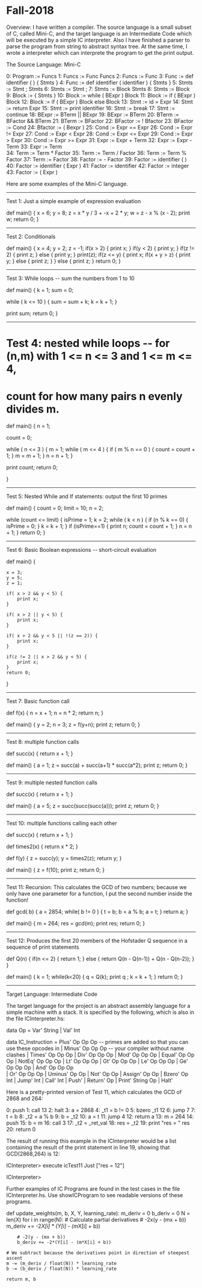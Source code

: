 # Fall-2018

Overview:
	I have written a compiler. The source language is a small subset of C, called Mini-C, and the target language is an Intermediate Code which will be executed by a simple IC interpreter. Also I have finished a parser to parse the program from string to abstract syntax tree. At the same time, I wrote a interpreter which can interprete the program to get the print output.


The Source Language: Mini-C

0: Program := Funcs
1: Funcs := Func Funcs
2: Funcs := Func 
3: Func := def identifier (  ) { Stmts } 
4: Func := def identifier ( identifier ) { Stmts } 
5: Stmts := Stmt ; Stmts 
6: Stmts := Stmt ; 
7: Stmts := Block Stmts 
8: Stmts := Block 
9:  Block := { Stmts } 
10: Block := while ( BExpr ) Block 
11: Block := if ( BExpr ) Block
12: Block := if ( BExpr ) Block else Block 
13: Stmt := id = Expr
14: Stmt := return Expr
15: Stmt := print identifier
16: Stmt := break 
17: Stmt := continue
18: BExpr := BTerm || BExpr
19: BExpr := BTerm
20: BTerm := BFactor && BTerm
21: BTerm := BFactor
22: BFactor := ! Bfactor
23: BFactor := Cond
24: Bfactor := ( Bexpr )
25: Cond := Expr == Expr
26: Cond := Expr != Expr
27: Cond := Expr < Expr
28: Cond := Expr <= Expr
29: Cond := Expr > Expr
30: Cond := Expr >= Expr
31: Expr := Expr + Term 
32: Expr := Expr - Term 
33: Expr := Term  
34: Term := Term * Factor 
35: Term := Term / Factor 
36: Term := Term % Factor 
37: Term := Factor 
38: Factor := - Factor 
39: Factor := identifier ( ) 
40: Factor := identifier ( Expr ) 
41: Factor := identifier 
42: Factor := integer 
43: Factor := ( Expr )



Here are some examples of the Mini-C language. 

-----------------------------------------------------------------
Test 1: Just a simple example of expression evaluation

def main() {
   x = 6; 
   y = 8;
   z = x * y / 3 + -x + 2 * y; 
   w = z - x % (x - 2);
   print w;
   return 0; 
}

------------------------------------------------------------------
Test 2:  Conditionals

def main() {
    x = 4;
    y = 2;
    z = -1;
    if(x > 2) {
        print x;
    }
    if(y < 2) {
        print y;
    }
    if(z != 2) {
        print z;
    } else {
        print y;
    }
    print(z);
    if(z <= y) {
        print  x;
        if(x + y > z) {
            print y;
        }
        else {
            print z;
        }
    } else {
        print z; 
    }
    return 0; 
}



------------------------------------------------------------------
Test 3: While loops -- sum the numbers from 1 to 10

def main() {
   k = 1;
   sum = 0;

   while ( k <= 10 ) {
      sum = sum + k;
      k = k + 1;
   }

   print sum;
   return 0; 
}


------------------------------------------------------------------
# Test 4: nested while loops -- for (n,m) with 1 <= n <= 3 and 1 <= m <= 4,
# count for how many pairs n evenly divides m.

def main() {
   n = 1;

   count = 0;

   while ( n <= 3 ) {
      m = 1;
      while ( m <= 4 ) {
         if ( m % n == 0 ) {
            count = count + 1;
         }
         m = m + 1;
      }
      n = n + 1;
   }

   print count;
   return 0; 

}


------------------------------------------------------------------
Test 5: Nested While and If statements: output the first 10 primes

def main() {
   count = 0;
   limit = 10;
   n = 2;   

   while (count <= limit) { 
      isPrime = 1;
      k = 2;
      while ( k < n ) {
         if (n % k == 0) {
            isPrime = 0;
         }
         k = k + 1;
      }
      if (isPrime==1) {
         print n;
         count = count + 1;
      }
      n = n + 1;
   }
   return 0;
}



------------------------------------------------------------------
Test 6:  Basic Boolean expressions -- short-circuit evaluation

def main() {

    x = 3;
    y = 5;
    z = 1;
    
    if( x > 2 && y < 5) {
        print x;
    }
    
    if( x > 2 || y < 5) {
        print x;
    }
    
    if( x > 2 && y < 5 || !(z == 2)) {
        print x;
    }    

    if(z != 2 || x > 2 && y < 5) {
        print x;
    }
    return 0; 
}


------------------------------------------------------------------
Test 7: Basic function call

def f(x) {
    n = x + 1;
    n = n * 2;
    return n;
}

def main() {
    y = 2;
    n = 3;
    z = f(y+n);
    print z;
    return 0; 
}

------------------------------------------------------------------
Test 8: multiple function calls 


def succ(x) {
    return x + 1;
}

def main() {
    a = 1; 
    z = succ(a) + succ(a+1) * succ(a*2); 
    print z;
    return 0; 
}

------------------------------------------------------------------
Test 9: multiple nested function calls 


def succ(x) {
    return x + 1;
}

def main() {
    a = 5;
    z = succ(succ(succ(a)));
    print z;
    return 0; 
}

------------------------------------------------------------------
Test 10: multiple functions calling each other

def succ(x) {
    return x + 1;
}

def times2(x) {
    return x * 2;
}

def f(y) {
    z = succ(y);
    y = times2(z);
    return y;
}

def main() {
    z = f(10);
    print z;
    return 0; 
}

------------------------------------------------------------------

Test 11: Recursion: This calculates the GCD of two numbers; because we only
        have one parameter for a function, I put the second number
	inside the function!
	

def gcd( b) {
    a = 2854;
    while( b != 0 ) {
       t = b; 
       b = a % b; 
       a = t; 
    }
    return a;
}

    
def main() {
    m = 264;
    res = gcd(m);
    print res;
    return 0; 
}

------------------------------------------------------------------
Test 12: Produces the first 20 members of the Hofstader Q sequence
in a sequence of print statements

def Q(n) {
    if(n <= 2) {
        return 1;
    }
    else {
        return Q(n - Q(n-1)) + Q(n - Q(n-2));
    }
}
    
def main() {
    k = 1;
    while(k<20) {
        q = Q(k);
        print q ;
        k = k + 1;
    }
    return 0; 
}

------------------------------------------------------------------




Target Language:  Intermediate Code

The target language for the project is an abstract assembly language for a simple
machine with a stack. It is specified by the following, which is also in the
file ICInterpreter.hs:

data Op = Var' String | Val' Int

data IC_Instruction
        = Plus'  Op Op Op             -- primes are added so that you can use these opcodes in
        | Minus' Op Op Op             -- your compiler without name clashes
        | Times' Op Op Op
        | Div'   Op Op Op
        | Mod'   Op Op Op
        | Equal' Op Op Op
        | NotEq' Op Op Op
        | Lt'    Op Op Op
        | Gt'    Op Op Op
        | Le'    Op Op Op
        | Ge'    Op Op Op
        | And'   Op Op Op        
        | Or'    Op Op Op
        | Uminus' Op Op
        | Not'    Op Op
        | Assign' Op Op
        | Bzero'  Op Int
        | Jump'   Int
        | Call'   Int
        | Push'
        | Return'  Op
        | Print'  String Op
        | Halt'


Here is a pretty-printed version of Test 11, which calculates the
GCD of 2868 and 264:

  0: push
  1: call 13
  2: halt
  3: a = 2868
  4: _t1 = b != 0
  5: bzero _t1 12
  6: jump 7
  7: t = b
  8: _t2 = a % b
  9: b = _t2
  10: a = t
  11: jump 4
  12: return a
  13: m = 264
  14: push
  15: b = m
  16: call 3
  17: _t2 = _ret_val
  18: res = _t2
  19: print "res = " res
  20: return 0

The result of running this example in the ICInterpreter would be a list containing
the result of the print statement in line 19, showing that GCD(2868,264) is 12:

  ICInterpreter> execute icTest11
  Just ["res = 12"]
  
  ICInterpreter>


Further examples of IC Programs are found in the test cases in the
file ICInterpreter.hs.  Use showICProgram to see readable versions
of these programs. 


def update_weights(m, b, X, Y, learning_rate):
    m_deriv = 0
    b_deriv = 0
    N = len(X)
    for i in range(N):
        # Calculate partial derivatives
        # -2x(y - (mx + b))
        m_deriv += -2*X[i] * (Y[i] - (m*X[i] + b))

        # -2(y - (mx + b))
        b_deriv += -2*(Y[i] - (m*X[i] + b))

    # We subtract because the derivatives point in direction of steepest ascent
    m -= (m_deriv / float(N)) * learning_rate
    b -= (b_deriv / float(N)) * learning_rate

    return m, b
